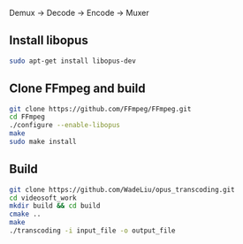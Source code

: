  Demux -> Decode -> Encode -> Muxer

## Install libopus

```sh
sudo apt-get install libopus-dev
```


## Clone FFmpeg and build

```sh
git clone https://github.com/FFmpeg/FFmpeg.git
cd FFmpeg
./configure --enable-libopus
make
sudo make install
```


## Build

```sh
git clone https://github.com/WadeLiu/opus_transcoding.git
cd videosoft_work
mkdir build && cd build
cmake ..
make
./transcoding -i input_file -o output_file
```
